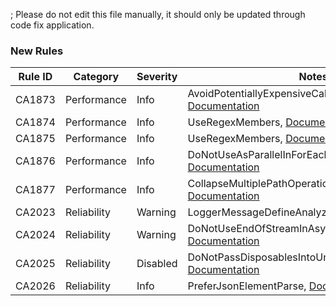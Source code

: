 ; Please do not edit this file manually, it should only be updated through code fix application.

### New Rules

Rule ID | Category | Severity | Notes
--------|----------|----------|-------
CA1873 | Performance | Info | AvoidPotentiallyExpensiveCallWhenLoggingAnalyzer, [Documentation](https://learn.microsoft.com/dotnet/fundamentals/code-analysis/quality-rules/ca1873)
CA1874 | Performance | Info | UseRegexMembers, [Documentation](https://learn.microsoft.com/dotnet/fundamentals/code-analysis/quality-rules/ca1874)
CA1875 | Performance | Info | UseRegexMembers, [Documentation](https://learn.microsoft.com/dotnet/fundamentals/code-analysis/quality-rules/ca1875)
CA1876 | Performance | Info | DoNotUseAsParallelInForEachLoopAnalyzer, [Documentation](https://learn.microsoft.com/dotnet/fundamentals/code-analysis/quality-rules/ca1876)
CA1877 | Performance | Info | CollapseMultiplePathOperationsAnalyzer, [Documentation](https://learn.microsoft.com/dotnet/fundamentals/code-analysis/quality-rules/cA1877)
CA2023 | Reliability | Warning | LoggerMessageDefineAnalyzer, [Documentation](https://learn.microsoft.com/dotnet/fundamentals/code-analysis/quality-rules/ca2023)
CA2024 | Reliability | Warning | DoNotUseEndOfStreamInAsyncMethods, [Documentation](https://learn.microsoft.com/dotnet/fundamentals/code-analysis/quality-rules/ca2024)
CA2025 | Reliability | Disabled | DoNotPassDisposablesIntoUnawaitedTasksAnalyzer, [Documentation](https://learn.microsoft.com/dotnet/fundamentals/code-analysis/quality-rules/ca2025)
CA2026 | Reliability | Info | PreferJsonElementParse, [Documentation](https://learn.microsoft.com/dotnet/fundamentals/code-analysis/quality-rules/ca2026)
